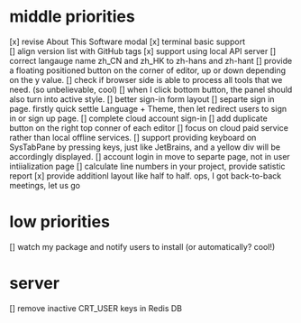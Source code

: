# middle priorities

[x] revise About This Software modal
[x] terminal basic support  
[] align version list with GitHub tags
[x] support using local API server
[] correct langauge name zh_CN and zh_HK to zh-hans and zh-hant
[] provide a floating positioned button on the corner of editor, up or down depending on the y value.
[] check if browser side is able to process all tools that we need. (so unbelievable, cool)
[] when I click bottom button, the panel should also turn into active style.
[] better sign-in form layout
[] separte sign in page. firstly quick settle Language + Theme, then let redirect users to sign in or sign up page.
[] complete cloud account sign-in
[] add duplicate button on the right top conner of each editor
[] focus on cloud paid service rather than local offline services.
[] support providing keyboard on SysTabPane by pressing keys, just like JetBrains, and a yellow div will be accordingly displayed.
[] account login in move to separte page, not in user intiialization page
[] calculate line numbers in your project, provide satistic report
[x] provide additionl layout like half to half. ops, I got back-to-back meetings, let us go

# low priorities

[] watch my package and notify users to install (or automatically? cool!)

# server

[] remove inactive CRT_USER keys in Redis DB
